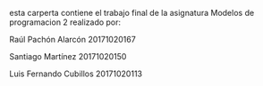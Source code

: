 esta carperta contiene el trabajo final de la asignatura Modelos de programacion 2 realizado por:

Raúl Pachón Alarcón 20171020167

Santiago Martínez 20171020150

Luis Fernando Cubillos 20171020113
